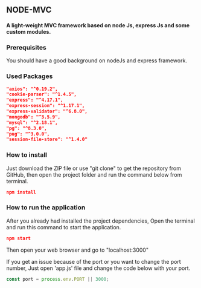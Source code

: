 ## NODE-MVC

#### A light-weight MVC framework based on node Js, express Js and some custom modules.

### Prerequisites

You should have a good background on nodeJs and express framework.

### Used Packages

``` json
"axios": "^0.19.2",
"cookie-parser": "^1.4.5",
"express": "^4.17.1",
"express-session": "^1.17.1",
"express-validator": "^6.8.0",
"mongodb": "^3.5.9",
"mysql": "^2.18.1",
"pg": "^8.3.0",
"pug": "^3.0.0",
"session-file-store": "^1.4.0"
```

### How to install

Just download the ZIP file or use "git clone" to get the repository from GitHub, then open the project folder and run the command below from terminal.

``` json
npm install
```

### How to run the application

After you already had installed the project dependencies, Open the terminal and run this command to start the application.

``` json
npm start
```

Then open your web browser and go to "localhost:3000"

If you get an issue because of the port or you want to change the port number, Just open 'app.js' file and change the code below with your port.

``` js
const port = process.env.PORT || 3000;
```